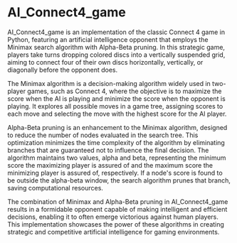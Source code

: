 # AI_Connect4_game
<p>
AI_Connect4_game is an implementation of the classic Connect 4 game in Python, featuring an artificial intelligence opponent that employs the Minimax search algorithm with Alpha-Beta pruning. In this strategic game, players take turns dropping colored discs into a vertically suspended grid, aiming to connect four of their own discs horizontally, vertically, or diagonally before the opponent does.

The Minimax algorithm is a decision-making algorithm widely used in two-player games, such as Connect 4, where the objective is to maximize the score when the AI is playing and minimize the score when the opponent is playing. It explores all possible moves in a game tree, assigning scores to each move and selecting the move with the highest score for the AI player.

Alpha-Beta pruning is an enhancement to the Minimax algorithm, designed to reduce the number of nodes evaluated in the search tree. This optimization minimizes the time complexity of the algorithm by eliminating branches that are guaranteed not to influence the final decision. The algorithm maintains two values, alpha and beta, representing the minimum score the maximizing player is assured of and the maximum score the minimizing player is assured of, respectively. If a node's score is found to be outside the alpha-beta window, the search algorithm prunes that branch, saving computational resources.

The combination of Minimax and Alpha-Beta pruning in AI_Connect4_game results in a formidable opponent capable of making intelligent and efficient decisions, enabling it to often emerge victorious against human players. This implementation showcases the power of these algorithms in creating strategic and competitive artificial intelligence for gaming environments.
</p>
